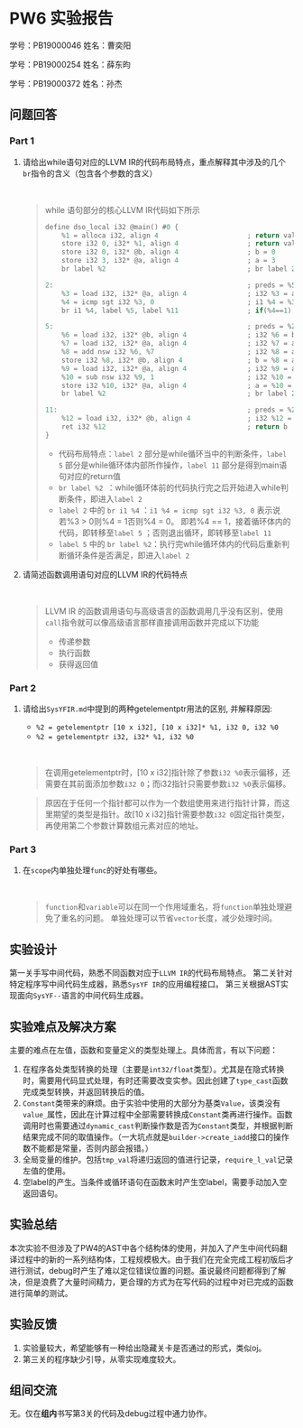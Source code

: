 # PW6 实验报告

学号：PB19000046    姓名：曹奕阳

学号：PB19000254    姓名：薛东昀

学号：PB19000372    姓名：孙杰



## 问题回答

### Part 1

1. 请给出while语句对应的LLVM IR的代码布局特点，重点解释其中涉及的几个`br`指令的含义（包含各个参数的含义）

   &nbsp;
   
   > while 语句部分的核心LLVM IR代码如下所示
   >
   > ```c
   > define dso_local i32 @main() #0 {
   >     %1 = alloca i32, align 4                      ; return value of main()
   >     store i32 0, i32* %1, align 4                 ; return value of main() = 0
   >     store i32 0, i32* @b, align 4                 ; b = 0
   >     store i32 3, i32* @a, align 4                 ; a = 3
   >     br label %2                                   ; br label 2
   > 
   > 2:                                                ; preds = %5, %0
   >     %3 = load i32, i32* @a, align 4               ; i32 %3 = a
   >     %4 = icmp sgt i32 %3, 0                       ; i1 %4 = %3>0
   >     br i1 %4, label %5, label %11                 ; if(%4==1) br label 5; else br label 11
   > 
   > 5:                                                ; preds = %2
   >     %6 = load i32, i32* @b, align 4               ; i32 %6 = b
   >     %7 = load i32, i32* @a, align 4               ; i32 %7 = a
   >     %8 = add nsw i32 %6, %7                       ; i32 %8 = a + b
   >     store i32 %8, i32* @b, align 4                ; b = %8 = a+b
   >     %9 = load i32, i32* @a, align 4               ; i32 %9 = a
   >     %10 = sub nsw i32 %9, 1                       ; i32 %10 = %9-1 = a-1
   >     store i32 %10, i32* @a, align 4               ; a = %10 = a-1
   >     br label %2                                   ; br label 2
   > 
   > 11:                                               ; preds = %2
   >     %12 = load i32, i32* @b, align 4              ; i32 %12 = b
   >     ret i32 %12                                   ; return b
   > }
   > ```
   >
   > - 代码布局特点：`label 2` 部分是while循环当中的判断条件，`label 5` 部分是while循环体内部所作操作，`label 11` 部分是得到main语句对应的return值
   > - `br label %2 `：while循环体前的代码执行完之后开始进入while判断条件，即进入`label 2`
   > - `label 2` 中的 `br i1 %4` ：`i1 %4 = icmp sgt i32 %3, 0` 表示说若%3 > 0则%4 = 1否则%4 = 0。 即若%4 == 1，接着循环体内的代码，即转移至`label 5` ；否则退出循环，即转移至`label 11`
   > - `label 5` 中的 `br label %2`：执行完while循环体内的代码后重新判断循环条件是否满足，即进入`label 2`

2. 请简述函数调用语句对应的LLVM IR的代码特点

   &nbsp;
   
   > LLVM IR 的函数调用语句与高级语言的函数调用几乎没有区别，使用`call`指令就可以像高级语言那样直接调用函数并完成以下功能
   >
   > - 传递参数
   > - 执行函数
   > - 获得返回值

### Part 2

1. 请给出`SysYFIR.md`中提到的两种getelementptr用法的区别, 并解释原因:
   - `%2 = getelementptr [10 x i32], [10 x i32]* %1, i32 0, i32 %0` 
   - `%2 = getelementptr i32, i32* %1, i32 %0`

   &nbsp;

   > 在调用getelementptr时，[10 x i32]指针除了参数`i32 %0`表示偏移，还需要在其前面添加参数`i32 0`；而i32指针只需要参数`i32 %0`表示偏移。
   
   > 原因在于任何一个指针都可以作为一个数组使用来进行指针计算，而这里期望的类型是指针。故[10 x i32]指针需要参数`i32 0`固定指针类型，再使用第二个参数计算数组元素对应的地址。

### Part 3

1. 在`scope`内单独处理`func`的好处有哪些。

   &nbsp; 

   > `function`和`variable`可以在同一个作用域重名，将`function`单独处理避免了重名的问题。
   > 单独处理可以节省`vector`长度，减少处理时间。

## 实验设计

第一关手写中间代码，熟悉不同函数对应于`LLVM IR`的代码布局特点。
第二关针对特定程序写中间代码生成器，熟悉`SysYF IR`的应用编程接口。
第三关根据AST实现面向`SysYF--`语言的中间代码生成器。

## 实验难点及解决方案

主要的难点在左值，函数和变量定义的类型处理上。具体而言，有以下问题：
1. 在程序各处类型转换的处理（主要是`int32/float`类型）。尤其是在隐式转换时，需要用代码显式处理，有时还需要改变实参。因此创建了`type_cast`函数完成类型转换，并返回转换后的值。
2. `Constant`类带来的麻烦。由于实验中使用的大部分为基类`Value`，该类没有`value_`属性，因此在计算过程中全部需要转换成`Constant`类再进行操作。函数调用时也需要通过`dynamic_cast`判断操作数是否为`Constant`类型，并根据判断结果完成不同的取值操作。（一大坑点就是`builder->create_iadd`接口的操作数不能都是常量，否则内部会报错。）
3. 全局变量的维护。包括`tmp_val`将递归返回的值进行记录，`require_l_val`记录左值的使用。
4. 空label的产生。当条件或循环语句在函数末时产生空label，需要手动加入空返回语句。

## 实验总结

本次实验不但涉及了PW4的AST中各个结构体的使用，并加入了产生中间代码翻译过程中的新的一系列结构体，工程规模极大。由于我们在完全完成工程初版后才进行测试，debug时产生了难以定位错误位置的问题。虽说最终问题都得到了解决，但是浪费了大量时间精力，更合理的方式为在写代码的过程中对已完成的函数进行简单的测试。

## 实验反馈

1. 实验量较大，希望能够有一种给出隐藏关卡是否通过的形式，类似oj。
2. 第三关的程序缺少引导，从零实现难度较大。

## 组间交流

无。仅在**组内**书写第3关的代码及debug过程中通力协作。